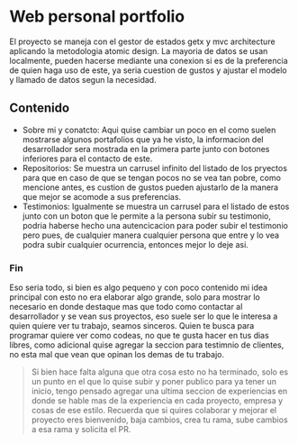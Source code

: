 # Web personal portfolio

El proyecto se maneja con el gestor de estados getx y mvc architecture aplicando la metodologia atomic design.
La mayoria de datos se usan localmente, pueden hacerse mediante una conexion si es de la preferencia de quien haga uso de este,
ya seria cuestion de gustos y ajustar el modelo y llamado de datos segun la necesidad.


## Contenido

- Sobre mi y conatcto: Aqui quise cambiar un poco en el como suelen mostrarse algunos portafolios que ya he visto, la informacion del desarrollador sera mostrada en la primera parte junto con botones inferiores para el contacto de este.
- Repositorios: Se muestra un carrusel infinito del listado de los pryectos para que en caso de que se tengan pocos no se vea tan pobre, como mencione antes, es custion de gustos pueden ajustarlo de la manera que mejor se acomode a sus preferencias.
- Testimonios: Igualmente se muestra un carrusel para el listado de estos junto con un boton que le permite a la persona subir su testimonio, podria haberse hecho una autencicacion para poder subir el testimonio pero pues, de cualquier manera cualquier persona que entre y lo vea podra subir cualquier ocurrencia, entonces mejor lo deje asi.
### Fin
Eso seria todo, si bien es algo pequeno y con poco contenido mi idea principal con esto no era elaborar algo grande, solo para mostrar lo necesario en donde destaque mas que todo como contactar al desarrollador y se vean sus proyectos, eso suele ser lo que le interesa a quien quiere ver tu trabajo, seamos sinceros. Quien te busca para programar quiere ver como codeas, no que te gusta hacer en tus dias libres, como adicional quise agregar la seccion para testimnio de clientes, no esta mal que vean que opinan los demas de tu trabajo.
> Si bien hace falta alguna que otra cosa esto no ha terminado, solo es un punto en el que lo quise subir y poner publico para ya tener un inicio, tengo pensado agregar una ultima seccion de experiencias en donde se hable mas de la experiencia en cada proyecto, empresa y cosas de ese estilo.
> Recuerda que si quires colaborar y mejorar el proyecto eres bienvenido, baja cambios, crea tu rama, sube cambios a esa rama y solicita el PR.
